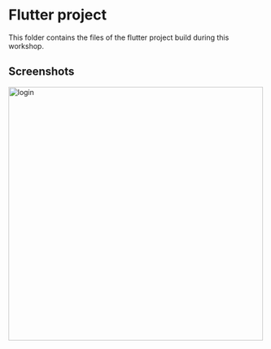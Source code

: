 # Flutter project

This folder contains the files of the flutter project build during this workshop.
## Screenshots
<div>
 <img src="https://github.com/aswin-asokan/FlutterFly/assets/86108610/c0ffb200-0be5-4778-9b76-9a0b73ffc63e" alt="login" height="500">
</div>
